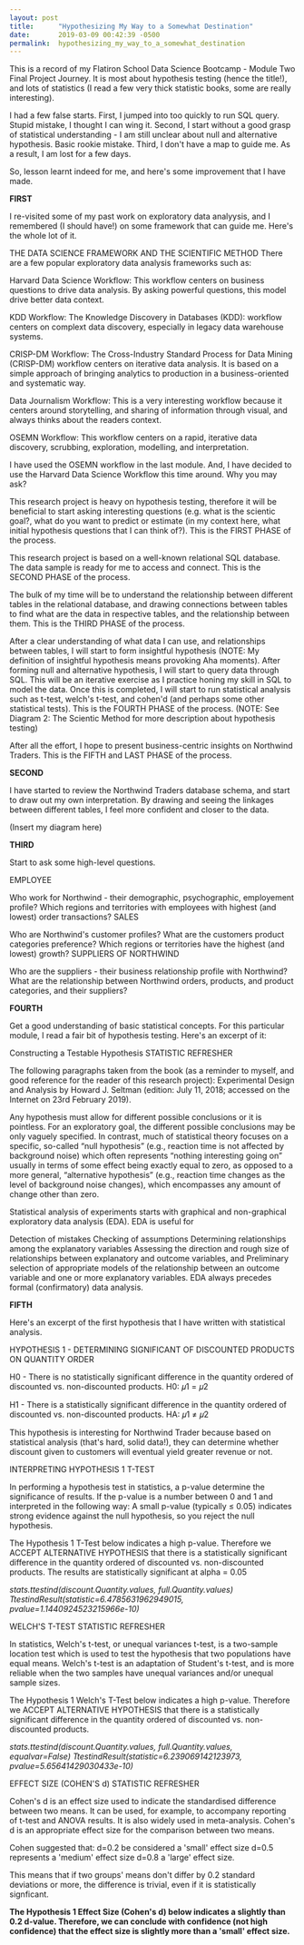 ```yaml
---
layout: post
title:      "Hypothesizing My Way to a Somewhat Destination"
date:       2019-03-09 00:42:39 -0500
permalink:  hypothesizing_my_way_to_a_somewhat_destination
---
```



This is a record of my Flatiron School Data Science Bootcamp - Module Two Final Project Journey. It is most about hypothesis testing (hence the title!), and  lots of statistics (I read a few very thick statistic books, some are really interesting). 

I had a few false starts. 
First, I jumped into too quickly to run SQL query. Stupid mistake, I thought I can wing it. 
Second, I start without a good grasp of statistical understanding - I am still unclear about null and alternative hypothesis. Basic rookie mistake. 
Third, I don't have a map to guide me. As a result, I am lost for a few days.

So, lesson learnt indeed for me, and here's some improvement that I have made.

**FIRST**

I re-visited some of my past work on exploratory data analyysis, and I remembered (I should have!) on some framework that can guide me. Here's the whole lot of it.

THE DATA SCIENCE FRAMEWORK AND THE SCIENTIFIC METHOD
There are a few popular exploratory data analysis frameworks such as:

Harvard Data Science Workflow: This workflow centers on business questions to drive data analysis. By asking powerful questions, this model drive better data context.

KDD Workflow: The Knowledge Discovery in Databases (KDD): workflow centers on complext data discovery, especially in legacy data warehouse systems.

CRISP-DM Workflow: The Cross-Industry Standard Process for Data Mining (CRISP-DM) workflow centers on iterative data analysis. It is based on a simple approach of bringing analytics to production in a business-oriented and systematic way.

Data Journalism Workflow: This is a very interesting workflow because it centers around storytelling, and sharing of information through visual, and always thinks about the readers context.

OSEMN Workflow: This workflow centers on a rapid, iterative data discovery, scrubbing, exploration, modelling, and interpretation.

I have used the OSEMN workflow in the last module. And, I have decided to use the Harvard Data Science Workflow this time around. Why you may ask?

This research project is heavy on hypothesis testing, therefore it will be beneficial to start asking interesting questions (e.g. what is the scientic goal?, what do you want to predict or estimate (in my context here, what initial hypothesis questions that I can think of?). This is the FIRST PHASE of the process.

This research project is based on a well-known relational SQL database. The data sample is ready for me to access and connect. This is the SECOND PHASE of the process.

The bulk of my time will be to understand the relationship between different tables in the relational database, and drawing connections between tables to find what are the data in respective tables, and the relationship between them. This is the THIRD PHASE of the process.

After a clear understanding of what data I can use, and relationships between tables, I will start to form insightful hypothesis (NOTE: My definition of insightful hypothesis means provoking Aha moments). After forming null and alternative hypothesis, I will start to query data through SQL. This will be an iterative exercise as I practice honing my skill in SQL to model the data. Once this is completed, I will start to run statistical analysis such as t-test, welch's t-test, and cohen'd (and perhaps some other statistical tests). This is the FOURTH PHASE of the process. (NOTE: See Diagram 2: The Scientic Method for more description about hypothesis testing)

After all the effort, I hope to present business-centric insights on Northwind Traders. This is the FIFTH and LAST PHASE of the process.



**SECOND**

I have started to review the Northwind Traders database schema, and start to draw out my own interpretation. By drawing and seeing the linkages between different tables, I feel more confident and closer to the data. 

(Insert my diagram here)



**THIRD**

Start to ask some high-level questions.

EMPLOYEE

Who work for Northwind - their demographic, psychographic, employement profile?
Which regions and territories with employees with highest (and lowest) order transactions?
SALES

Who are Northwind's customer profiles?
What are the customers product categories preference?
Which regions or territories have the highest (and lowest) growth?
SUPPLIERS OF NORTHWIND

Who are the suppliers - their business relationship profile with Northwind?
What are the relationship between Northwind orders, products, and product categories, and their suppliers?



**FOURTH**

Get a good understanding of basic statistical concepts. For this particular module, I read a fair bit of hypothesis testing.  Here's an excerpt of it:

Constructing a Testable Hypothesis
STATISTIC REFRESHER

The following paragraphs taken from the book (as a reminder to myself, and good reference for the reader of this research project): Experimental Design and Analysis by Howard J. Seltman (edition: July 11, 2018; accessed on the Internet on 23rd February 2019).

Any hypothesis must allow for different possible conclusions or it is pointless. For an exploratory goal, the different possible conclusions may be only vaguely specified. In contrast, much of statistical theory focuses on a specific, so-called “null hypothesis” (e.g., reaction time is not affected by background noise) which often represents “nothing interesting going on” usually in terms of some effect being exactly equal to zero, as opposed to a more general, “alternative hypothesis” (e.g., reaction time changes as the level of background noise changes), which encompasses any amount of change other than zero.

Statistical analysis of experiments starts with graphical and non-graphical exploratory data analysis (EDA). EDA is useful for

Detection of mistakes
Checking of assumptions
Determining relationships among the explanatory variables
Assessing the direction and rough size of relationships between explanatory and outcome variables, and
Preliminary selection of appropriate models of the relationship between an outcome variable and one or more explanatory variables.
EDA always precedes formal (confirmatory) data analysis.



**FIFTH**

Here's an excerpt of the first hypothesis that I have written with statistical analysis.


HYPOTHESIS 1 - DETERMINING SIGNIFICANT OF DISCOUNTED PRODUCTS ON QUANTITY ORDER

H0 - There is no statistically significant difference in the quantity ordered of discounted vs. non-discounted products. 
H0:  𝜇1  =  𝜇2  

H1 - There is a statistically significant difference in the quantity ordered of discounted vs. non-discounted products. 
HA:  𝜇1   ≠   𝜇2 

This hypothesis is interesting for Northwind Trader because based on statistical analysis (that's hard, solid data!), they can determine whether discount given to customers will eventual yield greater revenue or not.

INTERPRETING HYPOTHESIS 1 T-TEST

In performing a hypothesis test in statistics, a p-value determine the significance of results. If the p-value is a number between 0 and 1 and interpreted in the following way: A small p-value (typically ≤ 0.05) indicates strong evidence against the null hypothesis, so you reject the null hypothesis.

The Hypothesis 1 T-Test below indicates a high p-value. Therefore we ACCEPT ALTERNATIVE HYPOTHESIS that there is a statistically significant difference in the quantity ordered of discounted vs. non-discounted products. The results are statistically significant at alpha = 0.05

*stats.ttestind(discount.Quantity.values, full.Quantity.values)
TtestindResult(statistic=6.4785631962949015, pvalue=1.1440924523215966e-10)*

WELCH'S T-TEST
STATISTIC REFRESHER

In statistics, Welch's t-test, or unequal variances t-test, is a two-sample location test which is used to test the hypothesis that two populations have equal means. Welch's t-test is an adaptation of Student's t-test, and is more reliable when the two samples have unequal variances and/or unequal sample sizes.

The Hypothesis 1 Welch's T-Test below indicates a high p-value. Therefore we ACCEPT ALTERNATIVE HYPOTHESIS that there is a statistically significant difference in the quantity ordered of discounted vs. non-discounted products.

*stats.ttestind(discount.Quantity.values, full.Quantity.values, equalvar=False)
TtestindResult(statistic=6.239069142123973, pvalue=5.65641429030433e-10)*

EFFECT SIZE (COHEN'S d)
STATISTIC REFRESHER

Cohen's d is an effect size used to indicate the standardised difference between two means. It can be used, for example, to accompany reporting of t-test and ANOVA results. It is also widely used in meta-analysis. Cohen's d is an appropriate effect size for the comparison between two means.

Cohen suggested that: 
d=0.2 be considered a 'small' effect size 
d=0.5 represents a 'medium' effect size 
d=0.8 a 'large' effect size.

This means that if two groups' means don't differ by 0.2 standard deviations or more, the difference is trivial, even if it is statistically signficant.



**The Hypothesis 1 Effect Size (Cohen's d) below indicates a slightly than 0.2 d-value. Therefore, we can conclude with confidence (not high confidence) that the effect size is slightly more than a 'small' effect size.**


